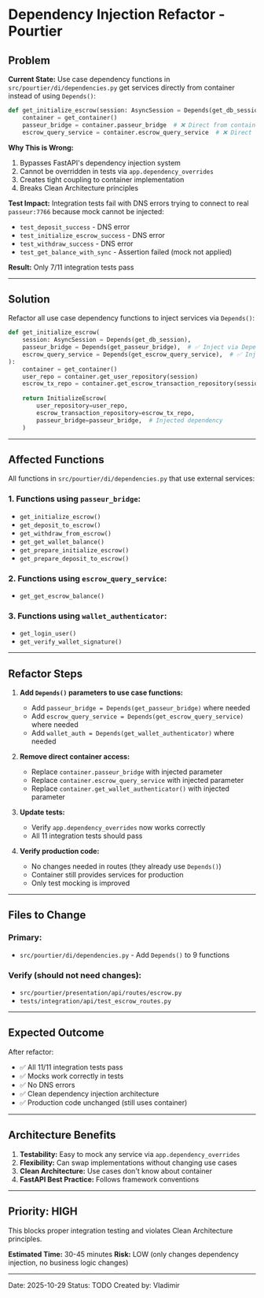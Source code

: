 # Dependency Injection Refactor - Pourtier

## Problem

**Current State:**
Use case dependency functions in `src/pourtier/di/dependencies.py` get services directly from container instead of using `Depends()`:
```python
def get_initialize_escrow(session: AsyncSession = Depends(get_db_session)):
    container = get_container()
    passeur_bridge = container.passeur_bridge  # ❌ Direct from container
    escrow_query_service = container.escrow_query_service  # ❌ Direct from container
```

**Why This is Wrong:**
1. Bypasses FastAPI's dependency injection system
2. Cannot be overridden in tests via `app.dependency_overrides`
3. Creates tight coupling to container implementation
4. Breaks Clean Architecture principles

**Test Impact:**
Integration tests fail with DNS errors trying to connect to real `passeur:7766` because mock cannot be injected:
- `test_deposit_success` - DNS error
- `test_initialize_escrow_success` - DNS error  
- `test_withdraw_success` - DNS error
- `test_get_balance_with_sync` - Assertion failed (mock not applied)

**Result:** Only 7/11 integration tests pass

---

## Solution

Refactor all use case dependency functions to inject services via `Depends()`:
```python
def get_initialize_escrow(
    session: AsyncSession = Depends(get_db_session),
    passeur_bridge = Depends(get_passeur_bridge),  # ✅ Inject via Depends
    escrow_query_service = Depends(get_escrow_query_service),  # ✅ Inject via Depends
):
    container = get_container()
    user_repo = container.get_user_repository(session)
    escrow_tx_repo = container.get_escrow_transaction_repository(session)
    
    return InitializeEscrow(
        user_repository=user_repo,
        escrow_transaction_repository=escrow_tx_repo,
        passeur_bridge=passeur_bridge,  # Injected dependency
    )
```

---

## Affected Functions

All functions in `src/pourtier/di/dependencies.py` that use external services:

### 1. Functions using `passeur_bridge`:
- `get_initialize_escrow()`
- `get_deposit_to_escrow()`
- `get_withdraw_from_escrow()`
- `get_get_wallet_balance()`
- `get_prepare_initialize_escrow()`
- `get_prepare_deposit_to_escrow()`

### 2. Functions using `escrow_query_service`:
- `get_get_escrow_balance()`

### 3. Functions using `wallet_authenticator`:
- `get_login_user()`
- `get_verify_wallet_signature()`

---

## Refactor Steps

1. **Add `Depends()` parameters to use case functions:**
   - Add `passeur_bridge = Depends(get_passeur_bridge)` where needed
   - Add `escrow_query_service = Depends(get_escrow_query_service)` where needed
   - Add `wallet_auth = Depends(get_wallet_authenticator)` where needed

2. **Remove direct container access:**
   - Replace `container.passeur_bridge` with injected parameter
   - Replace `container.escrow_query_service` with injected parameter
   - Replace `container.get_wallet_authenticator()` with injected parameter

3. **Update tests:**
   - Verify `app.dependency_overrides` now works correctly
   - All 11 integration tests should pass

4. **Verify production code:**
   - No changes needed in routes (they already use `Depends()`)
   - Container still provides services for production
   - Only test mocking is improved

---

## Files to Change

### Primary:
- `src/pourtier/di/dependencies.py` - Add `Depends()` to 9 functions

### Verify (should not need changes):
- `src/pourtier/presentation/api/routes/escrow.py`
- `tests/integration/api/test_escrow_routes.py`

---

## Expected Outcome

After refactor:
- ✅ All 11/11 integration tests pass
- ✅ Mocks work correctly in tests
- ✅ No DNS errors
- ✅ Clean dependency injection architecture
- ✅ Production code unchanged (still uses container)

---

## Architecture Benefits

1. **Testability:** Easy to mock any service via `app.dependency_overrides`
2. **Flexibility:** Can swap implementations without changing use cases
3. **Clean Architecture:** Use cases don't know about container
4. **FastAPI Best Practice:** Follows framework conventions

---

## Priority: HIGH

This blocks proper integration testing and violates Clean Architecture principles.

**Estimated Time:** 30-45 minutes
**Risk:** LOW (only changes dependency injection, no business logic changes)

---

Date: 2025-10-29
Status: TODO
Created by: Vladimir
